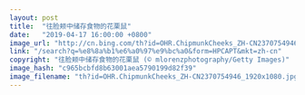 ```yaml
---
layout: post
title:  "往脸颊中储存食物的花栗鼠"
date:   "2019-04-17 16:00:00 +0800"
image_url: "http://cn.bing.com/th?id=OHR.ChipmunkCheeks_ZH-CN2370754946_1920x1080.jpg&rf=LaDigue_1920x1080.jpg&pid=hp"
link: "/search?q=%e8%8a%b1%e6%a0%97%e9%bc%a0&form=HPCAPT&mkt=zh-cn"
copyright: "往脸颊中储存食物的花栗鼠 (© mlorenzphotography/Getty Images)"
image_hash: "c965bcbfd8b63001aea5790199d82f39"
image_filename: "th?id=OHR.ChipmunkCheeks_ZH-CN2370754946_1920x1080.jpg&rf=LaDigue_1920x1080.jpg&pid=hp"
---
```

